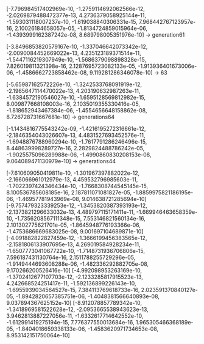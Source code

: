 [-7.796984517402969e-10, -1.2759114692062566e-12, -2.0269879488472377e-13, 4.2736379058925144e-11, -1.593031118007237e-10, -1.619038840306331e-15, 7.968442767123957e-16, 2.10026184658057e-05, -1.8134724859015964e-06, -1.4393999162387242e-08, 8.689798005351976e-10] -> generation61

 [-3.8496853820579167e-10, -1.337046642073342e-12, -2.0090084452669022e-13, 4.235123189371514e-11, -1.5447116219307949e-10, -1.5686379098898328e-15, 7.826019811321398e-16, 2.1287695723082133e-05, -1.913936401673006e-06, -1.4586662723858462e-08, 9.119281286346078e-10] -> 63

 [-5.65987162572226e-10, -1.3242533768091919e-12, -2.1965647114470022e-13, 4.203190632987263e-11, -1.6384572190546027e-10, -1.6595128569812982e-15, 8.009877668108003e-16, 2.1035019355330416e-05, -1.818652943467384e-06, -1.4554656648158862e-08, 8.726728731667681e-10] -> generations64

 [-1.1434816775543242e-09, -1.4216195272316661e-12, -2.1846354043026607e-13, 4.4831527693452576e-11, -1.6948876788960294e-10, -1.7617791286246496e-15, 8.448639998289727e-16, 2.2829824488786242e-05, -1.9025575096289988e-06, -1.4990860830208153e-08, 9.064089471130979e-10] -> generations44

 [-7.610609050419811e-10, -1.301967397882022e-12, -2.166066961012979e-13, 4.459532796985603e-11, -1.7022397424346434e-10, -1.7668308744545145e-15, 8.100536785608185e-16, 2.187811071081827e-05, -1.8859975821186195e-06, -1.46957781943969e-08, 9.014638721285694e-10]
 [-9.757479323339253e-12, -1.3453820387393193e-12, -2.1373821296633032e-13, 4.489797115171411e-11, -1.669946463658359e-10, -1.7356208567111348e-15, 7.553146821560134e-16, 2.101302775621701e-05, -1.8645948776193366e-06, -1.4753686669683025e-08, 9.001697104689871e-10]
 [-4.091882822827459e-12, -1.3666199456383565e-12, -2.1581806133907695e-13, 4.269019584928234e-11, -1.6507773041067722e-10, -1.7148731936706806e-15, 7.596187431130764e-16, 2.1511788255729296e-05, -1.9149444693608288e-06, -1.482336292882705e-08, 9.170266200526416e-10]
 [-4.992098953263169e-10, -1.3702412677107703e-12, -2.1233285817915523e-13, 4.242668524251417e-11, -1.592136899226143e-10, -1.6955939034564527e-15, 7.384113769618733e-16, 2.023591370840127e-05, -1.8942820657385751e-06, -1.4048381566640893e-08, 9.037894367625152e-10]
 [-8.912078857789342e-10, -1.3418969581522628e-12, -2.0953665538943623e-13, 3.9462813887227056e-11, -1.6332617714642552e-10, -1.612991419275194e-15, 7.776377550013684e-16, 1.965305466368189e-05, -1.8404018659338133e-06, -1.4583620971734653e-08, 8.953142151750064e-10]
